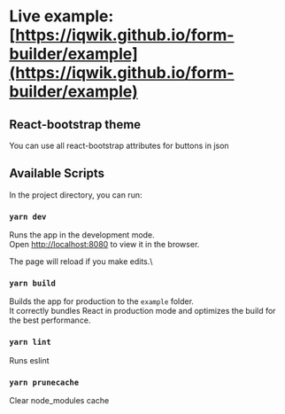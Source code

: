 # Live example: [https://iqwik.github.io/form-builder/example](https://iqwik.github.io/form-builder/example)

## React-bootstrap theme

You can use all react-bootstrap attributes for buttons in json

## Available Scripts

In the project directory, you can run:

### `yarn dev`

Runs the app in the development mode.\
Open [http://localhost:8080](http://localhost:8080) to view it in the browser.

The page will reload if you make edits.\

### `yarn build`

Builds the app for production to the `example` folder.\
It correctly bundles React in production mode and optimizes the build for the best performance.

### `yarn lint`

Runs eslint

### `yarn prunecache`

Clear node_modules cache
